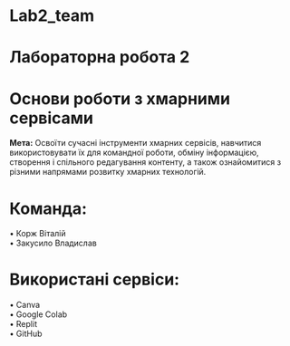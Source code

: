 # Lab2_team
# Лабораторна робота 2  
# Основи роботи з хмарними сервісами  
**Мета:** Освоїти сучасні інструменти хмарних сервісів, навчитися використовувати їх для командної роботи, обміну інформацією, створення і спільного редагування контенту, а також ознайомитися з різними напрямами розвитку хмарних технологій.  
# Команда:  
•	Корж Віталій  
•	Закусило Владислав  
# Використані сервіси:  
•	Canva  
•	Google Colab  
•	Replit  
•	GitHub  
